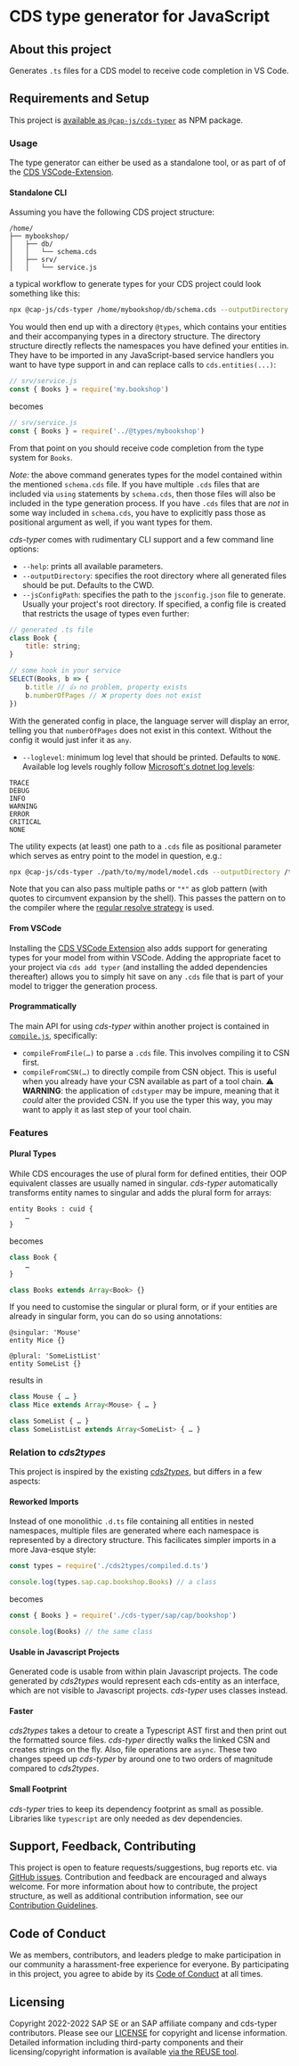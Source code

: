 # CDS type generator for JavaScript

## About this project

Generates `.ts` files for a CDS model to receive code completion in VS Code.


## Requirements and Setup
This project is [available as `@cap-js/cds-typer`](https://www.npmjs.com/package/@cap-js/cds-typer) as NPM package.

### Usage
The type generator can either be used as a standalone tool, or as part of of the [CDS VSCode-Extension](https://www.npmjs.com/package/@sap/vscode-cds).

#### Standalone CLI
Assuming you have the following CDS project structure:

```
/home/
├── mybookshop/
│   ├── db/
│   │   └── schema.cds
│   ├── srv/
│   │   └── service.js
```

a typical workflow to generate types for your CDS project could look something like this:

```sh
npx @cap-js/cds-typer /home/mybookshop/db/schema.cds --outputDirectory /home/mybookshop/@types
```

You would then end up with a directory `@types`, which contains your entities and their accompanying types in a directory structure. The directory structure directly reflects the namespaces you have defined your entities in. They have to be imported in any JavaScript-based service handlers you want to have type support in and can replace calls to `cds.entities(...)`:

```js
// srv/service.js
const { Books } = require('my.bookshop')
```

becomes

```js
// srv/service.js
const { Books } = require('../@types/mybookshop')
```

From that point on you should receive code completion from the type system for `Books`.

_Note:_ the above command generates types for the model contained within the mentioned `schema.cds` file. If you have multiple `.cds` files that are included via `using` statements by `schema.cds`, then those files will also be included in the type generation process. If you have `.cds` files that are _not_ in some way included in `schema.cds`, you have to explicitly pass those as positional argument as well, if you want types for them.

_cds-typer_ comes with rudimentary CLI support and a few command line options:

- `--help`: prints all available parameters.
- `--outputDirectory`: specifies the root directory where all generated files should be put. Defaults to the CWD.
- `--jsConfigPath`: specifies the path to the `jsconfig.json` file to generate. Usually your project's root directory. If specified, a config file is created that restricts the usage of types even further:

```js
// generated .ts file
class Book {
    title: string;
}

// some hook in your service
SELECT(Books, b => {
    b.title // 👍 no problem, property exists
    b.numberOfPages // ❌ property does not exist
})
```
With the generated config in place, the language server will display an error, telling you that `numberOfPages` does not exist in this context. Without the config it would just infer it as `any`.

- `--loglevel`: minimum log level that should be printed. Defaults to `NONE`. Available log levels roughly follow [Microsoft's dotnet log levels](https://docs.microsoft.com/en-us/dotnet/api/microsoft.extensions.logging.loglevel?view=dotnet-plat-ext-6.0):

```
TRACE
DEBUG
INFO
WARNING
ERROR
CRITICAL
NONE
```

The utility expects (at least) one path to a `.cds` file as positional parameter which serves as entry point to the model in question, e.g.:

```sh
npx @cap-js/cds-typer ./path/to/my/model/model.cds --outputDirectory /tmp/
```

Note that you can also pass multiple paths or `"*"` as glob pattern (with quotes to circumvent expansion by the shell). This passes the pattern on to the compiler where the [regular resolve strategy](https://cap.cloud.sap/docs/node.js/cds-compile?q=compiler#cds-resolve) is used.

#### From VSCode
Installing the [CDS VSCode Extension](https://www.npmjs.com/package/@sap/vscode-cds) also adds support for generating types for your model from within VSCode. Adding the appropriate facet to your project via `cds add typer` (and installing the added dependencies thereafter) allows you to simply hit save on any `.cds` file that is part of your model to trigger the generation process.
#### Programmatically
The main API for using _cds-typer_ within another project is contained in [`compile.js`](https://github.tools.sap/cap/cds-typer/blob/master/lib/compile.js), specifically:

- `compileFromFile(…)` to parse a `.cds` file. This involves compiling it to CSN first.
- `compileFromCSN(…)` to directly compile from CSN object. This is useful when you already have your CSN available as part of a tool chain. ⚠️ **WARNING**: the application of `cdstyper` may be impure, meaning that it _could_ alter the provided CSN. If you use the typer this way, you may want to apply it as last step of your tool chain.


### Features
#### Plural Types
While CDS encourages the use of plural form for defined entities, their OOP equivalent classes are usually named in singular. _cds-typer_ automatically transforms entity names to singular and adds the plural form for arrays:

```cds
entity Books : cuid {
    …
}
```

becomes

```ts
class Book {
	…
}

class Books extends Array<Book> {}
```

If you need to customise the singular or plural form, or if your entities are already in singular form, you can do so using annotations:

```cds
@singular: 'Mouse'
entity Mice {}

@plural: 'SomeListList'
entity SomeList {}
```

results in

```ts
class Mouse { … }
class Mice extends Array<Mouse> { … }

class SomeList { … }
class SomeListList extends Array<SomeList> { … }
```

### Relation to _cds2types_
This project is inspired by the existing [_cds2types_](https://github.com/mrbandler/cds2types), but differs in a few aspects:

#### Reworked Imports
Instead of one monolithic `.d.ts` file containing all entities in nested namespaces, multiple files are generated where each namespace is represented by a directory structure. This facilicates simpler imports in a more Java-esque style:

```js
const types = require('./cds2types/compiled.d.ts')

console.log(types.sap.cap.bookshop.Books) // a class
```

becomes

```js
const { Books } = require('./cds-typer/sap/cap/bookshop')

console.log(Books) // the same class
```

#### Usable in Javascript Projects
Generated code is usable from within plain Javascript projects. The code generated by _cds2types_ would represent each cds-entity as an interface, which are not visible to Javascript projects. _cds-typer_ uses classes instead.

#### Faster
_cds2types_ takes a detour to create a Typescript AST first and then print out the formatted source files. _cds-typer_ directly walks the linked CSN and creates strings on the fly. Also, file operations are `async`. These two changes speed up _cds-typer_ by around one to two orders of magnitude compared to _cds2types_.

#### Small Footprint
_cds-typer_ tries to keep its dependency footprint as small as possible. Libraries like `typescript` are only needed as dev dependencies.






## Support, Feedback, Contributing

This project is open to feature requests/suggestions, bug reports etc. via [GitHub issues](https://github.com/cap-js/cds-typer/issues). Contribution and feedback are encouraged and always welcome. For more information about how to contribute, the project structure, as well as additional contribution information, see our [Contribution Guidelines](CONTRIBUTING.md).

## Code of Conduct

We as members, contributors, and leaders pledge to make participation in our community a harassment-free experience for everyone. By participating in this project, you agree to abide by its [Code of Conduct](https://github.com/cap-js/.github/blob/main/CODE_OF_CONDUCT.md) at all times.

## Licensing

Copyright 2022-2022 SAP SE or an SAP affiliate company and cds-typer contributors. Please see our [LICENSE](LICENSE) for copyright and license information. Detailed information including third-party components and their licensing/copyright information is available [via the REUSE tool](https://api.reuse.software/info/github.com/SAP/cds-dts-generator).
